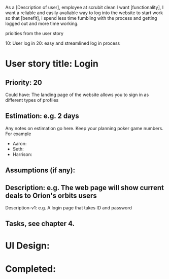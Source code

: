 As a [Description of user], employee at scrubit clean
I want [functionality], I want a reliable and easily avaliable way to log into the website to start work 
so that [benefit], i spend less time fumbling with the process and getting logged out and more time working.

prioities from the user story

10: User log in
20: easy and streamlined log in process


# User story title: Login

## Priority: 20
Could have:
The landing page of the website allows you to sign in as different types of profiles


## Estimation: e.g. 2 days
Any notes on estimation go here. Keep your planning poker game numbers. For example
* Aaron:
* Seth:
* Harrison:


## Assumptions (if any):

## Description: e.g. The web page will show current deals to Orion's orbits users

Description-v1: e.g. A login page that takes ID and password

## Tasks, see chapter 4.



# UI Design:


# Completed: